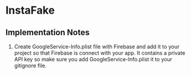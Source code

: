 # InstaFake

## Implementation Notes
1. Create GoogleService-Info.plist file with Firebase and add it to your project so that Firebase is connect with your app.  It contains a private API key so make sure you add  GoogleService-Info.plist it to your gitignore file.
